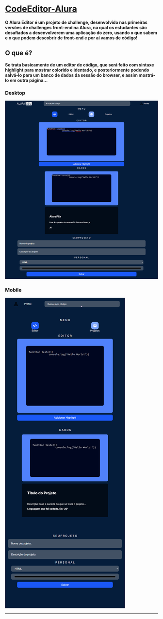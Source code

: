 # [CodeEditor-Alura](https://joaoito.github.io/CodeEditor/)

**O Alura Editor é um projeto de challenge, desenvolvido nas primeiras versões de challenges front-end na Alura, na qual os estudantes são desafiados a desenvolverem uma aplicação do zero, usando o que sabem e o que podem descobrir de front-end e por aí vamos de código!**

## O que é?

**Se trata basicamente de um editor de código, que será feito com sintaxe highlight para mostrar colorido e identado, e posteriormente podendo salvá-lo para um banco de dados da sessão do browser, e assim mostrá-lo em outra página...**

### Desktop

<img src="https://github.com/JoaoIto/AluraEditor/blob/main/public/desktop.png">

### Mobile

<img src="https://github.com/JoaoIto/AluraEditor/blob/main/public/mobile.png">

---
